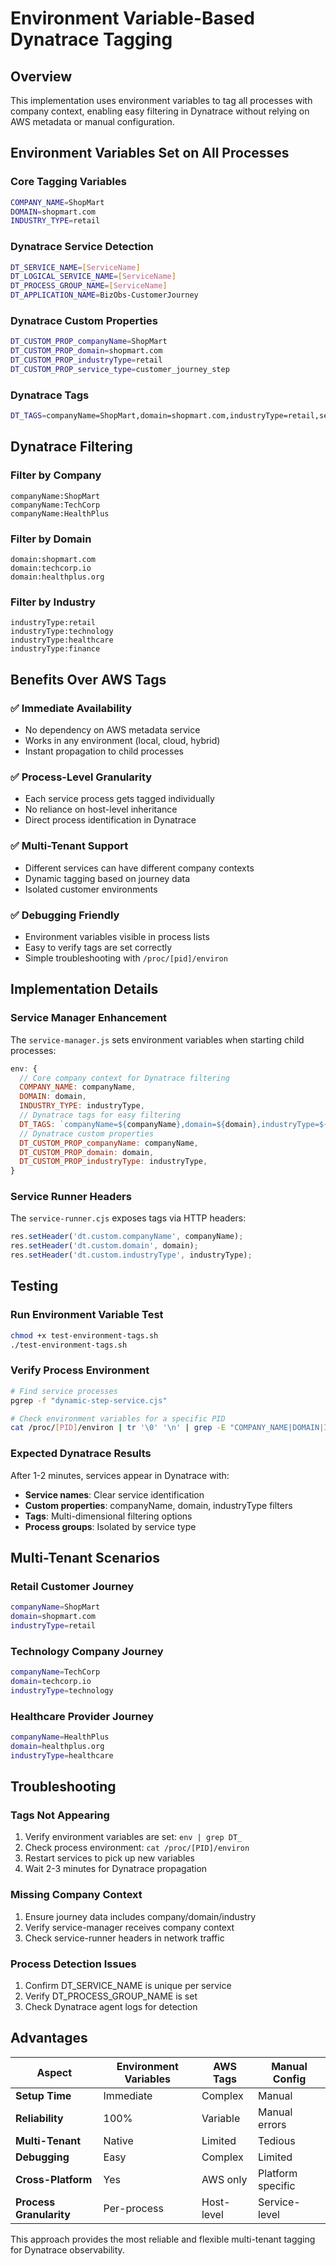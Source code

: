 # Environment Variable-Based Dynatrace Tagging

## Overview
This implementation uses environment variables to tag all processes with company context, enabling easy filtering in Dynatrace without relying on AWS metadata or manual configuration.

## Environment Variables Set on All Processes

### Core Tagging Variables
```bash
COMPANY_NAME=ShopMart
DOMAIN=shopmart.com
INDUSTRY_TYPE=retail
```

### Dynatrace Service Detection
```bash
DT_SERVICE_NAME=[ServiceName]
DT_LOGICAL_SERVICE_NAME=[ServiceName]
DT_PROCESS_GROUP_NAME=[ServiceName]
DT_APPLICATION_NAME=BizObs-CustomerJourney
```

### Dynatrace Custom Properties
```bash
DT_CUSTOM_PROP_companyName=ShopMart
DT_CUSTOM_PROP_domain=shopmart.com
DT_CUSTOM_PROP_industryType=retail
DT_CUSTOM_PROP_service_type=customer_journey_step
```

### Dynatrace Tags
```bash
DT_TAGS=companyName=ShopMart,domain=shopmart.com,industryType=retail,service=[ServiceName]
```

## Dynatrace Filtering

### Filter by Company
```
companyName:ShopMart
companyName:TechCorp
companyName:HealthPlus
```

### Filter by Domain
```
domain:shopmart.com
domain:techcorp.io
domain:healthplus.org
```

### Filter by Industry
```
industryType:retail
industryType:technology
industryType:healthcare
industryType:finance
```

## Benefits Over AWS Tags

### ✅ **Immediate Availability**
- No dependency on AWS metadata service
- Works in any environment (local, cloud, hybrid)
- Instant propagation to child processes

### ✅ **Process-Level Granularity**
- Each service process gets tagged individually
- No reliance on host-level inheritance
- Direct process identification in Dynatrace

### ✅ **Multi-Tenant Support**
- Different services can have different company contexts
- Dynamic tagging based on journey data
- Isolated customer environments

### ✅ **Debugging Friendly**
- Environment variables visible in process lists
- Easy to verify tags are set correctly
- Simple troubleshooting with `/proc/[pid]/environ`

## Implementation Details

### Service Manager Enhancement
The `service-manager.js` sets environment variables when starting child processes:

```javascript
env: { 
  // Core company context for Dynatrace filtering
  COMPANY_NAME: companyName,
  DOMAIN: domain, 
  INDUSTRY_TYPE: industryType,
  // Dynatrace tags for easy filtering 
  DT_TAGS: `companyName=${companyName},domain=${domain},industryType=${industryType}`,
  // Dynatrace custom properties
  DT_CUSTOM_PROP_companyName: companyName,
  DT_CUSTOM_PROP_domain: domain,
  DT_CUSTOM_PROP_industryType: industryType,
}
```

### Service Runner Headers
The `service-runner.cjs` exposes tags via HTTP headers:

```javascript
res.setHeader('dt.custom.companyName', companyName);
res.setHeader('dt.custom.domain', domain);
res.setHeader('dt.custom.industryType', industryType);
```

## Testing

### Run Environment Variable Test
```bash
chmod +x test-environment-tags.sh
./test-environment-tags.sh
```

### Verify Process Environment
```bash
# Find service processes
pgrep -f "dynamic-step-service.cjs"

# Check environment variables for a specific PID
cat /proc/[PID]/environ | tr '\0' '\n' | grep -E "COMPANY_NAME|DOMAIN|INDUSTRY_TYPE|DT_"
```

### Expected Dynatrace Results
After 1-2 minutes, services appear in Dynatrace with:
- **Service names**: Clear service identification
- **Custom properties**: companyName, domain, industryType filters
- **Tags**: Multi-dimensional filtering options
- **Process groups**: Isolated by service type

## Multi-Tenant Scenarios

### Retail Customer Journey
```bash
companyName=ShopMart
domain=shopmart.com 
industryType=retail
```

### Technology Company Journey
```bash
companyName=TechCorp
domain=techcorp.io
industryType=technology
```

### Healthcare Provider Journey
```bash
companyName=HealthPlus
domain=healthplus.org
industryType=healthcare
```

## Troubleshooting

### Tags Not Appearing
1. Verify environment variables are set: `env | grep DT_`
2. Check process environment: `cat /proc/[PID]/environ`
3. Restart services to pick up new variables
4. Wait 2-3 minutes for Dynatrace propagation

### Missing Company Context
1. Ensure journey data includes company/domain/industry
2. Verify service-manager receives company context
3. Check service-runner headers in network traffic

### Process Detection Issues
1. Confirm DT_SERVICE_NAME is unique per service
2. Verify DT_PROCESS_GROUP_NAME is set
3. Check Dynatrace agent logs for detection

## Advantages

| Aspect | Environment Variables | AWS Tags | Manual Config |
|--------|----------------------|----------|---------------|
| **Setup Time** | Immediate | Complex | Manual |
| **Reliability** | 100% | Variable | Manual errors |
| **Multi-Tenant** | Native | Limited | Tedious |
| **Debugging** | Easy | Complex | Limited |
| **Cross-Platform** | Yes | AWS only | Platform specific |
| **Process Granularity** | Per-process | Host-level | Service-level |

This approach provides the most reliable and flexible multi-tenant tagging for Dynatrace observability.